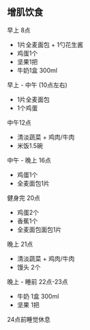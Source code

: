 ## 增肌饮食

早上 8点

* 1片全麦面包 + 1勺花生酱
* 鸡蛋1个
* 坚果1把
* 牛奶1盒 300ml

早上 - 中午 (10点左右)

* 1片全麦面包
* 1个鸡蛋

中午12点

* 清淡蔬菜 + 鸡肉/牛肉
* 米饭1.5碗

中午 - 晚上 16点

* 鸡蛋1个
* 全麦面包1片

健身完 20点

* 鸡蛋2个
* 香蕉1个
* 全麦面包面包1片

晚上 21点

* 清淡蔬菜 + 鸡肉/牛肉
* 馒头 2个

晚上 - 睡前  22点-23点

* 牛奶 1盒 300ml
* 坚果 1把

24点前睡觉休息
